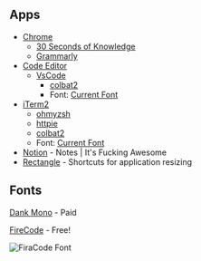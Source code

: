 ## Apps

- [Chrome](https://www.google.com/chrome/?brand=JJTC&gclid=CjwKCAiA8Jf-BRB-EiwAWDtEGt-2B_eXj015Xdfn5FzbMUhpxG9a6GkeUQVP4LrkQSbYxeodoYKuCBoC18cQAvD_BwE&gclsrc=aw.ds)
  - [30 Seconds of Knowledge](https://30secondsofknowledge.com/)
  - [Grammarly](https://app.grammarly.com/)
- [Code Editor](https://github.com/jacobmoyle/mySetup/blob/master/README.md#editor)
  - [VsCode](https://code.visualstudio.com/)
    - [colbat2](https://github.com/wesbos/cobalt2-vscode)
    - Font: [Current Font](https://github.com/jacobmoyle/mySetup/blob/master/README.md#current-font)
- [iTerm2](https://iterm2.com)
  - [ohmyzsh](https://ohmyz.sh/)
  - [httpie](https://httpie.io/)
  - [colbat2](https://github.com/wesbos/Cobalt2-iterm)
  - Font: [Current Font](https://github.com/jacobmoyle/mySetup/blob/master/README.md#current-font)
- [Notion](https://www.notion.so/?r=aba4cdaf75164e15962c7f6d4ed3f767) - Notes | It's Fucking Awesome
- [Rectangle](https://rectangleapp.com/) - Shortcuts for application resizing


## Fonts

[Dank Mono](https://dank.sh/) - Paid

[FireCode](https://github.com/tonsky/FiraCode) - Free!

![FiraCode Font](https://camo.githubusercontent.com/3a8948f34284f378ead7af5846aa432035c687ad/687474703a2f2f732e746f6e736b792e6d652f696d67732f666972615f636f64655f6c6f676f2e737667)

